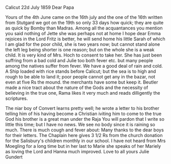 Calicut 22d July 1859
Dear Papa

Yours of the 4th June came on the 16th july and the one of the 16th written from Stutgard we got on the 19th so only 33 days how quick; they are quite as quick by Bomby than Madras. Among all the acquantances you mention you said nothing of Jette she was perhaps not at home I hope dear Emma rejoices in the Lord Fritz is better, he will send home his little Sarah of which I am glad for the poor child, she is two years now; but cannot stand alone the left leg being shorter is one reason; but on the whole she is a weak child. It is very kind of Mrs. Hoch to consent to take her. She has just been suffring from a bad cold and Julie too both fever etc. but many people among the natives suffer from fever. We have a good deal of rain and cold. A Ship loaded with rice stands before Calicut; but the sea is to high and rough to be able to land it; poor people cannot get any in the bazar, not even at five Rs the mound. the merchants have some but keep it. Beutler made a nice tract about the nature of the Gods and the necessity of believing in the true one, Rama likes it very much and reads dilligently the scriptures.

The niar boy of Convert learns pretty well; he wrote a letter to his brother telling him of his having become a Christian iviting him to come to the true God his brother is a great man under the Raja You will pardon that I write so little this time; but I have no news. We see no body since it is raining so much. There is much cough and fever about: Many thanks to the dear boys for their letters. The Chaplain here gives 3 1/2 Rs from the church donation for the Salisbury's children monthly in our school. I have not heard from Mrs Moegling for a long time but in her last to Marie she speaks of her Mariely as loving the Lord and Hanna much improved. Love to all
 yours Julie Gundert
